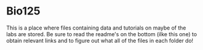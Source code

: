 # Bio125
This is a place where files containing data and tutorials on maybe of the labs are stored.
Be sure to read the readme's on the bottom (ilke this one) to obtain relevant links and to figure out what all of the files in each folder do!
